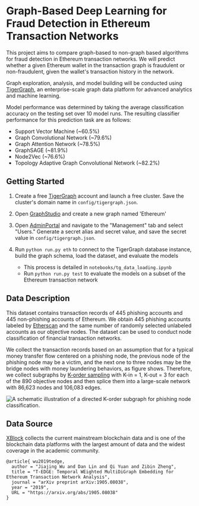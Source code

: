 # Graph-Based Deep Learning for Fraud Detection in Ethereum Transaction Networks
This project aims to compare graph-based to non-graph based algorithms for fraud detection in Ethereum transaction networks. We will predict whether a given Ethereum wallet in the transaction graph is fraudulent or non-fraudulent, given the wallet's transaction history in the network.

Graph exploration, analysis, and model building will be conducted using [TigerGraph](https://tgcloud.io/), an enterprise-scale graph data platform for advanced analytics and machine learning. 

Model performance was determined by taking the average classification accuracy on the testing set over 10 model runs. The resulting classifier performance for this prediction task are as follows:

* Support Vector Machine (~60.5%)
* Graph Convolutional Network (~79.6%)
* Graph Attention Network (~78.5%)
* GraphSAGE (~81.9%)
* Node2Vec (~76.6%)
* Topology Adaptive Graph Convolutional Network (~82.2%)

## Getting Started
1. Create a free [TigerGraph](https://tgcloud.io/) account and launch a free cluster. Save the cluster's domain name in `config/tigergraph.json`.

2. Open [GraphStudio](https://tgcloud.io/app/tools/GraphStudio/) and create a new graph named 'Ethereum'

3. Open [AdminPortal](https://tgcloud.io/app/tools/Admin%20Portal/) and navigate to the "Management" tab and select "Users." Generate a secret alias and secret value, and save the secret value in `config/tigergraph.json`.

4. Run `python run.py eth` to connect to the TigerGraph database instance, build the graph schema, load the dataset, and evaluate the models

    * This process is detailed in `notebooks/tg_data_loading.ipynb`
    * Run `python run.py test` to evaluate the models on a subset of the Ethereum transaction network


## Data Description
This dataset contains transaction records of 445 phishing accounts and 445 non-phishing accounts of Ethereum. We obtain 445 phishing accounts labeled by [Etherscan](etherscan.io) and the same number of randomly selected unlabeled accounts as our objective nodes. The dataset can be used to conduct node classification of financial transaction networks. 

We collect the transaction records based on an assumption that for a typical money transfer flow centered on a phishing node, the previous node of the phishing node may be a victim, and the next one to three nodes may be the bridge nodes with money laundering behaviors, as figure shows. Therefore, we collect subgraphs by [K-order sampling](https://ieeexplore.ieee.org/document/8964468) with K-in = 1, K-out = 3 for each of the 890 objective nodes and then splice them into a large-scale network with 86,623 nodes and 106,083 edges. 

![A schematic illustration of a directed K-order subgraph for phishing node classification.](https://s1.ax1x.com/2020/03/27/GCZGmd.md.jpg)

## Data Source
[XBlock](http://xblock.pro/#/dataset/6) collects the current mainstream blockchain data and is one of the blockchain data platforms with the largest amount of data and the widest coverage in the academic community.
```
@article{ wu2019tedge,
  author = "Jiajing Wu and Dan Lin and Qi Yuan and Zibin Zheng",
  title = "T-EDGE: Temporal WEighted MultiDiGraph Embedding for Ethereum Transaction Network Analysis",
  journal = "arXiv preprint arXiv:1905.08038",
  year = "2019",
  URL = "https://arxiv.org/abs/1905.08038"
}
```
